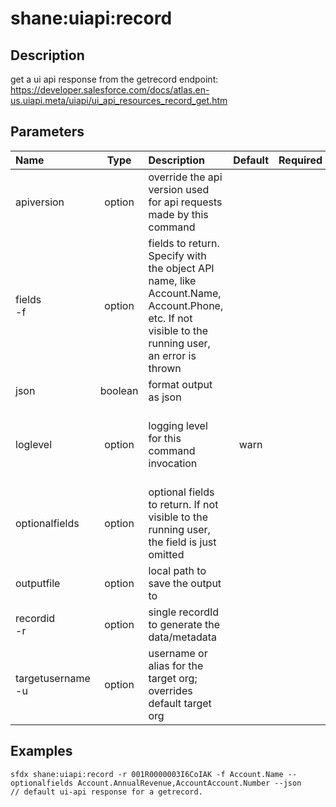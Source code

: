 <!-- This file has been generated with command 'sfdx hardis:doc:plugin:generate'. Please do not update it manually or it may be overwritten -->
# shane:uiapi:record

## Description

get a ui api response from the getrecord endpoint: https://developer.salesforce.com/docs/atlas.en-us.uiapi.meta/uiapi/ui_api_resources_record_get.htm

## Parameters

|Name|Type|Description|Default|Required|Options|
|:---|:--:|:----------|:-----:|:------:|:-----:|
|apiversion|option|override the api version used for api requests made by this command||||
|fields<br/>-f|option|fields to return.  Specify with the object API name, like Account.Name, Account.Phone, etc.  If not visible to the running user, an error is thrown||||
|json|boolean|format output as json||||
|loglevel|option|logging level for this command invocation|warn||trace<br/>debug<br/>info<br/>warn<br/>error<br/>fatal|
|optionalfields|option|optional fields to return.  If not visible to the running user, the field is just omitted||||
|outputfile|option|local path to save the output to||||
|recordid<br/>-r|option|single recordId to generate the data/metadata||||
|targetusername<br/>-u|option|username or alias for the target org; overrides default target org||||

## Examples

```shell
sfdx shane:uiapi:record -r 001R0000003I6CoIAK -f Account.Name --optionalfields Account.AnnualRevenue,AccountAccount.Number --json
// default ui-api response for a getrecord.

```


